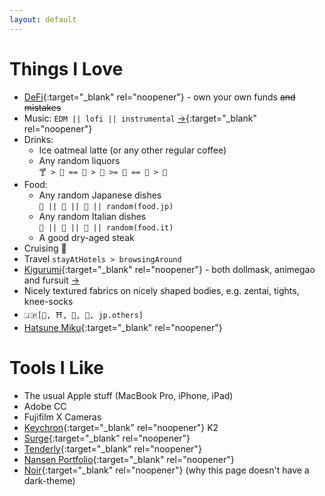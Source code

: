 ```yaml
---
layout: default
---
```


# Things I Love

- [DeFi](https://en.wikipedia.org/wiki/Decentralized_finance){:target="_blank" rel="noopener"} - own your own funds ~~and mistakes~~
- Music: `EDM || lofi || instrumental` [->](https://twitter.com/search?q=(%23AppleMusic)%20(from%3ABeriru_Chan)%20filter%3Alinks%20-filter%3Areplies&src=typed_query&f=live){:target="_blank" rel="noopener"}
- Drinks:
	- Ice oatmeal latte (or any other regular coffee)
	- Any random liquors \
`🍸 > 🥂 == 🍾 > 🍷 >= 🥃 == 🍹 > 🍻`
- Food:
	- Any random Japanese dishes \
`🍜 || 🍣 || 🍤 || random(food.jp)`
	- Any random Italian dishes \
`🍝 || 🍕 || 🥗 || random(food.it)`
	- A good dry-aged steak
- Cruising 🚢
- Travel `stayAtHotels > browsingAround`
- [Kigurumi](https://en.wikipedia.org/wiki/Animegao_kigurumi){:target="_blank" rel="noopener"} - both dollmask, animegao and fursuit [->](kig-list/)
- Nicely textured fabrics <span class="hidden-text">on nicely shaped bodies, e.g. zentai, tights, knee-socks</span>
- `🇯🇵[🍱, ⛩️, 🗻, 👘, jp.others]`
- [Hatsune Miku](https://en.wikipedia.org/wiki/Hatsune_Miku){:target="_blank" rel="noopener"}

# Tools I Like

- The usual Apple stuff (MacBook Pro, iPhone, iPad)
- Adobe CC
- Fujifilm X Cameras
- [Keychron](https://www.keychron.com/){:target="_blank" rel="noopener"} K2
- [Surge](https://nssurge.com){:target="_blank" rel="noopener"}
- [Tenderly](https://tenderly.co){:target="_blank" rel="noopener"}
- [Nansen Portfolio](https://portfolio.nansen.ai/){:target="_blank" rel="noopener"}
- [Noir](https://getnoir.app){:target="_blank" rel="noopener"} (why this page doesn't have a dark-theme)